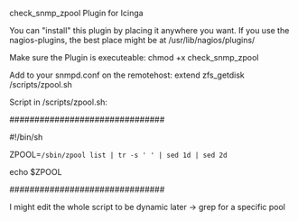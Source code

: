 check_snmp_zpool Plugin for Icinga

You can "install" this plugin by placing it anywhere you want. If you use the nagios-plugins, the best place might be at /usr/lib/nagios/plugins/ 

Make sure the Plugin is executeable: chmod +x check_snmp_zpool

Add to your snmpd.conf on the remotehost:
extend zfs_getdisk /scripts/zpool.sh

Script in /scripts/zpool.sh:

###############################

#!/bin/sh

ZPOOL=`/sbin/zpool list | tr -s ' ' | sed 1d | sed 2d`

echo $ZPOOL

###############################

I might edit the whole script to be dynamic later -> grep for a specific pool
